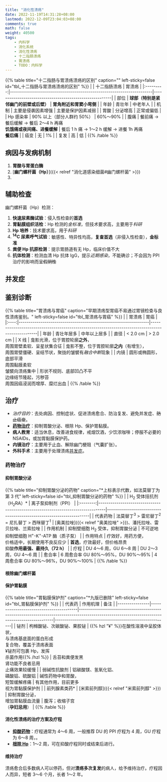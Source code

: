 ```yaml
---
title: "消化性溃疡"
date: 2022-11-19T14:31:28+08:00
lastmod: 2022-12-09T23:04:03+08:00
comments: true
math: false
weight: 40500
tags:
    - 内科学
    - 消化系统
    - 消化性溃疡
    - 十二指肠溃疡
    - 胃溃疡
    - TODO：内科学
---
```


<!--more-->

{{% table title="十二指肠与胃溃疡溃疡的区别" caption="" left-sticky=false id="tbl_十二指肠与胃溃疡溃疡的区别" %}}
|           | 十二指肠溃疡                                                          | 胃溃疡                                                  |
|:---------:|-----------------------------------------------------------------------|---------------------------------------------------------|
|    部位   | **球部（特别是紧邻幽门的前壁或后壁）**                                | **胃角附近和胃窦小弯侧**                                |
|    年龄   | 青壮年                                                                | 中老年人                                                |
|    机制   | 主要是侵袭因素增强                                                    | 主要是保护因素减弱                                      |
|    胃酸   | 分泌增高                                                              | 正常或偏低                                              |
| Hp 感染率 | 90% 以上（部分人群约 50%）                                            | 60%～90%                                                |
|    腹痛   | 餐前痛 → 餐后缓解 → 餐后 2～4 h 再痛<br/>**饥饿痛或夜间痛、进餐缓解** | 餐后 1 h 痛 → 1～2 h 缓解 → 进餐 1h 再痛<br/>**餐后痛** |
|    癌变   | 无                                                                    | 1%                                                      |
|    复发   | 高                                                                    | 低                                                      |
{{% /table %}}

## 病因与发病机制

1. **胃酸与胃蛋白酶**
2. [**幽门螺杆菌（Hp）**]({{< relref "消化道感染细菌#幽门螺杆菌" >}})
3.

## 辅助检查

幽门螺杆菌（Hp）检测：

1. **快速尿素酶试验**：侵入性检查的**首选**
2. **胃黏膜组织活检**：Hp 检测的*金标准*，但技术要求高，主要用于*科研*
3. **Hp 培养**：技术要求高，用于*科研*
4. **<sup>14</sup>C 尿素呼气试验**：敏感性、特异性均高，**复查首选**（非侵入性检查），**金标准**
5. **粪便 Hp 抗原检测**：提示胃肠道有无 Hp，临床价值不大
6. **抗体检测**：检测血清 Hp 抗体 IgG，提示*近期感染*，不能确诊；不会因为 PPI 治疗的影响而呈~~假阴性~~

## 并发症

## 鉴别诊断

{{% table title="胃溃疡与胃癌" caption="早期溃疡型胃癌不易通过胃镜检查与良性溃疡鉴别。" left-sticky=false id="tbl_胃溃疡与胃癌" %}}
|      | 胃溃疡                                                          | 胃癌                                                                                              |
|:----:|-----------------------------------------------------------------|---------------------------------------------------------------------------------------------------|
| 年龄 | 青壮年居多                                                      | 中年以上居多                                                                                      |
| 直径 | \< 2.0 cm                                                       | \> 2.0 cm                                                                                         |
| X 线 | 龛影光滑，位于胃腔轮廓**之外**，<br/>周围胃壁柔软、呈星状集合征 | 龛影不整，位于胃腔轮廓**之内**（有增生），<br/>周围胃壁僵硬、呈结节状，聚拢的皱襞有*融合中断*现象 |
| 内镜 | 圆形或椭圆形，底部平滑<br/>周围黏膜柔软<br/>皱襞向溃疡集中      | 形状不规则、底部凹凸不平<br/>边缘结节隆起，污秽苔<br/>周围因癌浸润而增厚、糜烂出血                |
{{% /table %}}

## 治疗

- *治疗目的*：去处病因、控制症状、促进溃疡愈合、防治复发、避免并发症、~~防止癌变~~。
- [**药物治疗**](#药物治疗)：抑制胃酸分泌、根除 Hp、保护胃黏膜。
- **病人教育**：适当休息，改善进食规律，戒烟饮酒，少饮浓咖啡；停服不必要的 NSAIDs，或加胃黏膜保护药。
- **内镜治疗**：主要用于止血、解除幽门梗阻（气囊扩张）。
- **外科手术**：主要用于处理溃疡[并发症](#并发症)。

### 药物治疗

#### 抑制胃酸分泌

{{% table title="抑制胃酸分泌的药物" caption="\*上标表示代数，如法莫替丁为第 3 代" left-sticky=false id="tbl_抑制胃酸分泌的药物" %}}
|          | H<sub>2</sub> 受体拮抗剂（H<sub>2</sub>RA）\*                                   | 离子泵抑制剂（PPI）                                                 |
|:--------:|---------------------------------------------------------------------------------|---------------------------------------------------------------------|
| 代表药物 | 法莫替丁<sup>3</sup> \> 雷尼替丁<sup>2</sup> = 尼扎替丁 \> 西咪替丁<sup>1</sup> | [奥美拉唑]({{< relref "奥美拉唑" >}})、潘托拉唑、雷贝拉唑、兰索拉唑 |
| 作用机制 | 抑制壁细胞 H<sub>2</sub> 受体，抑制胃酸分泌                                     | 不可逆地抑制壁细胞 H<sup>+</sup>-K<sup>+</sup>-ATP 酶（质子泵）     |
| 作用特点 | 疗效好，用药方便，<br/>价格适中，长期使用不良反应少                             | **首选**，疗效最好，但价格昂贵<br/>抑酸**作用最强、最持久（72 h）** |
|   疗程   | DU 4～6 周，GU 6～8 周                                                          | DU 2～3 周，GU 4～6 周                                              |
|  愈合率  | 6 周愈合率 GU 80%～95%，DU 90%～95%                                             | 4 周愈合率 GU 80%～96%，DU 90%～100%                                |
{{% /table %}}

#### 根除幽门螺杆菌

#### 保护胃黏膜

{{% table title="胃黏膜保护剂" caption="\*九版已删除" left-sticky=false id="tbl_胃黏膜保护剂" %}}
|                | 代表药                                  | 作用机理                                                                                                                                      | 备注                                                   |
|----------------|-----------------------------------------|-----------------------------------------------------------------------------------------------------------------------------------------------|--------------------------------------------------------|
| 铋剂           | 枸橼酸铋、次碳酸铋、果胶铋              | {{% hzl "¥" %}}在酸性溶液中呈胶体状，<br/>与溃疡基底面的蛋白形成<br/>复合物，覆盖于溃疡表面<br/>¥铋剂可包裹 Hp，发挥<br/>杀菌作用{{% /hzl %}} | 舌苔和粪便发黑<br/>肾功能不良者忌用<br/>止痛效果较缓慢 |
| 弱碱性抗酸剂   | 铝碳酸镁、氢氧化铝、<br/>磷酸铝、硫酸铝 | 碱性药物中和胃酸，<br/>短暂缓解疼痛                                                                                                           | 有其他作用，目前更多<br/>视为胃黏膜保护剂              |
| 前列腺素类药\* | [米索前列醇]({{< relref "米索前列醇" >}}) | 抑制胃酸分泌，<br/>增加胃黏膜血流量                                                                                                           | 腹泻；收缩子宫<br/>（**孕妇忌用**）                    |
{{% /table %}}

#### 消化性溃疡的治疗方案及疗程

- [**抑酸药物**](#抑制胃酸分泌)：疗程通常为 4～6 周，一般推荐 DU 的 PPI 疗程为 4 周，GU 疗程为 6～8 周，。
- [**根除 Hp**](#根除幽门螺杆菌)：1～2 周，可在抑酸疗程同时或结束后进行。

#### 维持治疗

溃疡愈合后多数病人可以停药，但对**溃疡多次复发**的病人，给予维持治疗。疗程因人而异，短者 3～6 个月，长者 1～2 年。
